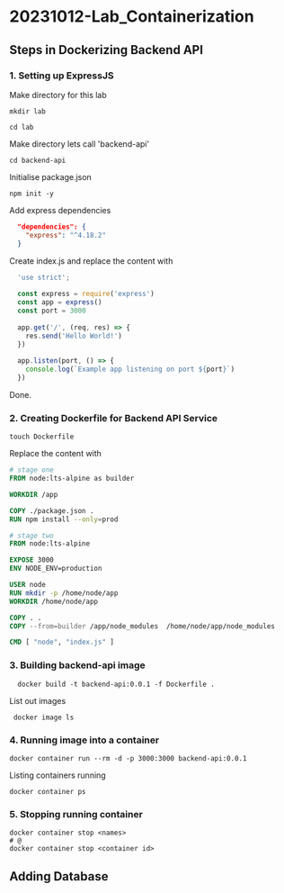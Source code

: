# 20231012-Lab_Containerization

## Steps in Dockerizing Backend API

### 1. Setting up ExpressJS

Make directory for this lab
```shell
mkdir lab
```
```shell
cd lab
```

Make directory lets call 'backend-api'
```shell
cd backend-api
```
Initialise package.json
```shell
npm init -y
```
Add express dependencies
```json
  "dependencies": {
    "express": "^4.18.2"
  }
```

Create index.js and replace the content with
```js
  'use strict';
  
  const express = require('express')
  const app = express()
  const port = 3000
  
  app.get('/', (req, res) => {
    res.send('Hello World!')
  })
  
  app.listen(port, () => {
    console.log(`Example app listening on port ${port}`)
  })
```

Done.


### 2. Creating Dockerfile for Backend API Service
```shell
touch Dockerfile
```

Replace the content with
```Dockerfile
# stage one
FROM node:lts-alpine as builder

WORKDIR /app

COPY ./package.json .
RUN npm install --only=prod

# stage two
FROM node:lts-alpine

EXPOSE 3000
ENV NODE_ENV=production

USER node
RUN mkdir -p /home/node/app
WORKDIR /home/node/app

COPY . .
COPY --from=builder /app/node_modules  /home/node/app/node_modules

CMD [ "node", "index.js" ]
```

### 3. Building backend-api image
```shell
  docker build -t backend-api:0.0.1 -f Dockerfile .
```
List out images
```shell
 docker image ls
```
### 4. Running image into a container
```shell
docker container run --rm -d -p 3000:3000 backend-api:0.0.1 
```
Listing containers running
```shell
docker container ps
```
### 5. Stopping running container
```shell
docker container stop <names>
# @
docker container stop <container id>
```

## Adding Database

